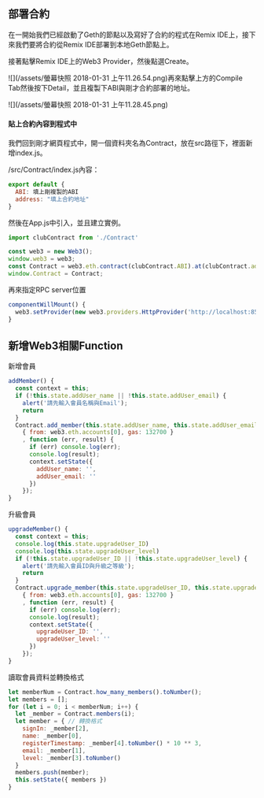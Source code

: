## 部署合約

在一開始我們已經啟動了Geth的節點以及寫好了合約的程式在Remix IDE上，接下來我們要將合約從Remix IDE部署到本地Geth節點上。

接著點擊Remix IDE上的Web3 Provider，然後點選Create。

![](/assets/螢幕快照 2018-01-31 上午11.26.54.png)再來點擊上方的Compile Tab然後按下Detail，並且複製下ABI與剛才合約部署的地址。

![](/assets/螢幕快照 2018-01-31 上午11.28.45.png)

#### 貼上合約內容到程式中

我們回到剛才網頁程式中，開一個資料夾名為Contract，放在src路徑下，裡面新增index.js。

/src/Contract/index.js內容：

```js
export default {
  ABI: 填上剛複製的ABI
  address: "填上合約地址"
}
```

然後在App.js中引入，並且建立實例。

```js
import clubContract from './Contract'

const web3 = new Web3();
window.web3 = web3;
const Contract = web3.eth.contract(clubContract.ABI).at(clubContract.address);
window.Contract = Contract;
```

再來指定RPC server位置

```js
componentWillMount() {
  web3.setProvider(new web3.providers.HttpProvider('http://localhost:8545')); //指定為RPC server的位置
}
```

## 新增Web3相關Function

新增會員

```js
addMember() {
  const context = this;
  if (!this.state.addUser_name || !this.state.addUser_email) {
    alert('請先輸入會員名稱與Email');
    return
  }
  Contract.add_member(this.state.addUser_name, this.state.addUser_email,
    { from: web3.eth.accounts[0], gas: 132700 }
    , function (err, result) {
      if (err) console.log(err);
      console.log(result);
      context.setState({
        addUser_name: '',
        addUser_email: ''
      })
    });
}
```

升級會員

```js
upgradeMember() {
  const context = this;
  console.log(this.state.upgradeUser_ID)
  console.log(this.state.upgradeUser_level)
  if (!this.state.upgradeUser_ID || !this.state.upgradeUser_level) {
    alert('請先輸入會員ID與升級之等級');
    return
  }
  Contract.upgrade_member(this.state.upgradeUser_ID, this.state.upgradeUser_level,
    { from: web3.eth.accounts[0], gas: 132700 }
    , function (err, result) {
      if (err) console.log(err);
      console.log(result);
      context.setState({
        upgradeUser_ID: '',
        upgradeUser_level: ''
      })
    });
}
```

讀取會員資料並轉換格式

```js
let memberNum = Contract.how_many_members().toNumber();
let members = [];
for (let i = 0; i < memberNum; i++) {
  let _member = Contract.members(i);
  let member = { // 轉換格式
    signIn: _member[2],
    name: _member[0],
    registerTimestamp: _member[4].toNumber() * 10 ** 3,
    email: _member[1],
    level: _member[3].toNumber()
  }
  members.push(member);
  this.setState({ members })
}
```



